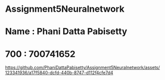 # Assignment5Neuralnetwork
# Name : Phani Datta Pabisetty
# 700 : 700741652


https://github.com/PhaniDattaPabisetty/Assignment5Neuralnetwork/assets/123341936/a17f5840-dcfd-440b-8747-d112f4cfe7d4

